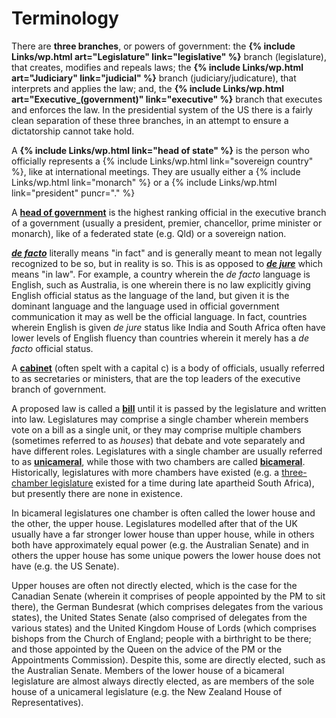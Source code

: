 Terminology
===========

There are **three branches**, or powers of government: the **{% include Links/wp.html art="Legislature" link="legislative" %}** branch (legislature), that creates, modifies and repeals laws; the **{% include Links/wp.html art="Judiciary" link="judicial" %}** branch (judiciary/judicature), that interprets and applies the law; and, the **{% include Links/wp.html art="Executive_(government)" link="executive" %}** branch that executes and enforces the law. In the presidential system of the US there is a fairly clean separation of these three branches, in an attempt to ensure a dictatorship cannot take hold.

A **{% include Links/wp.html link="head of state" %}** is the person who officially represents a {% include Links/wp.html link="sovereign country" %}, like at international meetings. They are usually either a {% include Links/wp.html link="monarch" %} or a {% include Links/wp.html link="president" puncr="." %}

A [**head of government**](https://en.wikipedia.org/wiki/Head_of_government) is the highest ranking official in the executive branch of a government (usually a president, premier, chancellor, prime minister or monarch), like of a federated state (e.g. Qld) or a sovereign nation.

[***de facto***](https://en.wikipedia.org/wiki/De_facto) literally means "in fact" and is generally meant to mean not legally recognized to be so, but in reality is so. This is as opposed to [***de jure***](https://en.wikipedia.org/wiki/De_jure) which means "in law". For example, a country wherein the *de facto* language is English, such as Australia, is one wherein there is no law explicitly giving English official status as the language of the land, but given it is the dominant language and the language used in official government communication it may as well be the official language. In fact, countries wherein English is given *de jure* status like India and South Africa often have lower levels of English fluency than countries wherein it merely has a *de facto* official status.

A [**cabinet**](https://en.wikipedia.org/wiki/Cabinet_(government)) (often spelt with a capital c) is a body of officials, usually referred to as secretaries or ministers, that are the top leaders of the executive branch of government.

A proposed law is called a [**bill**](https://en.wikipedia.org/wiki/Bill_(law)) until it is passed by the legislature and written into law. Legislatures may comprise a single chamber wherein members vote on a bill as a single unit, or they may comprise multiple chambers (sometimes referred to as *houses*) that debate and vote separately and have different roles. Legislatures with a single chamber are usually referred to as [**unicameral**](https://en.wikipedia.org/wiki/Unicameralism), while those with two chambers are called [**bicameral**](https://en.wikipedia.org/wiki/Bicameralism). Historically, legislatures with more chambers have existed (e.g. a [three-chamber legislature](https://en.wikipedia.org/wiki/Tricameralism) existed for a time during late apartheid South Africa), but presently there are none in existence.

In bicameral legislatures one chamber is often called the lower house and the other, the upper house. Legislatures modelled after that of the UK usually have a far stronger lower house than upper house, while in others both have approximately equal power (e.g. the Australian Senate) and in others the upper house has some unique powers the lower house does not have (e.g. the US Senate). 

Upper houses are often not directly elected, which is the case for the Canadian Senate (wherein it comprises of people appointed by the PM to sit there), the German Bundesrat (which comprises delegates from the various states), the United States Senate (also comprised of delegates from the various states) and the United Kingdom House of Lords (which comprises bishops from the Church of England; people with a birthright to be there; and those appointed by the Queen on the advice of the PM or the Appointments Commission). Despite this, some are directly elected, such as the Australian Senate. Members of the lower house of a bicameral legislature are almost always directly elected, as are members of the sole house of a unicameral legislature (e.g. the New Zealand House of Representatives).
